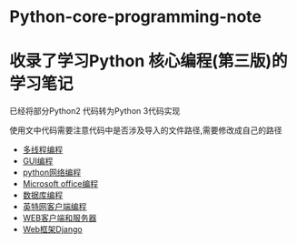 # Python-core-programming-note
<h1>收录了学习Python 核心编程(第三版)的学习笔记</h1>
<p>已经将部分Python2 代码转为Python 3代码实现</p>
<p>使用文中代码需要注意代码中是否涉及导入的文件路径,需要修改成自己的路径</p>

<ul>
  <li><a href='多线程编程'>多线程编程</a></li>
  <li><a href='GUI编程.txt'>GUI编程</a></li>
  <li><a href='python网络编程.txt'>python网络编程</a></li>
  <li><a href='Microsoft%20Office%20编程'>Microsoft office编程</a></li>
  <li><a href='数据库编程.txt'>数据库编程</a></li>
  <li><a href='英特网客户端编程'>英特网客户端编程</a></li>
  <li><a href='WEB客户端和服务器.txt'>WEB客户端和服务器</a></li>
  <li><a href='Web框架Django.txt'>Web框架Django</a></li>
</ul>
